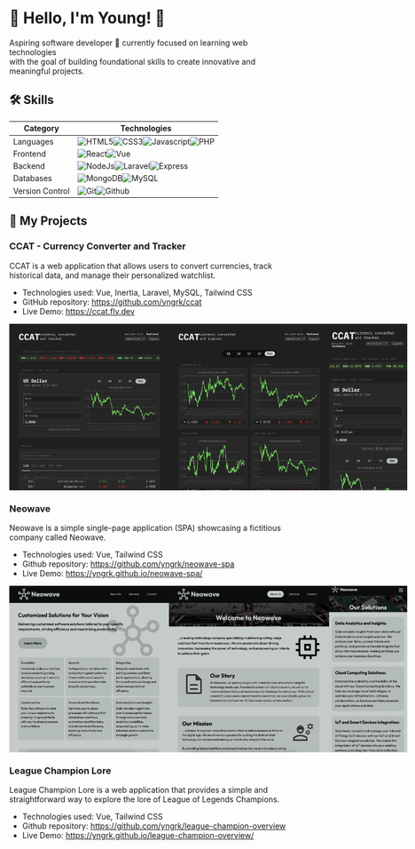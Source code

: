 
# 🚀 Hello, I'm Young! 🗿

Aspiring software developer 🗿 currently focused on learning web technologies <br>
with the goal of building foundational skills to create innovative and meaningful projects.


## 🛠️ Skills

| Category | Technologies | 
| - | - | 
| Languages | ![HTML5](https://img.shields.io/badge/HTML5-E34F26.svg?style=for-the-badge&logo=HTML5&logoColor=white)![CSS3](https://img.shields.io/badge/CSS3-1572B6.svg?style=for-the-badge&logo=CSS3&logoColor=white)![Javascript](https://img.shields.io/badge/JavaScript-F7DF1E.svg?style=for-the-badge&logo=JavaScript&logoColor=black)![PHP](https://img.shields.io/badge/PHP-777BB4.svg?style=for-the-badge&logo=PHP&logoColor=white)  | 
| Frontend | ![React](https://img.shields.io/badge/React-61DAFB.svg?style=for-the-badge&logo=React&logoColor=black)![Vue](https://img.shields.io/badge/Vue.js-4FC08D.svg?style=for-the-badge&logo=vuedotjs&logoColor=white) | 
| Backend | ![NodeJs](https://img.shields.io/badge/Node.js-339933.svg?style=for-the-badge&logo=nodedotjs&logoColor=white)![Laravel](https://img.shields.io/badge/Laravel-FF2D20.svg?style=for-the-badge&logo=Laravel&logoColor=white)![Express](https://img.shields.io/badge/Express-000000.svg?style=for-the-badge&logo=Express&logoColor=white) |
| Databases | ![MongoDB](https://img.shields.io/badge/MongoDB-47A248.svg?style=for-the-badge&logo=MongoDB&logoColor=white)![MySQL](https://img.shields.io/badge/MySQL-4479A1.svg?style=for-the-badge&logo=MySQL&logoColor=white) |
| Version Control | ![Git](https://img.shields.io/badge/Git-F05032.svg?style=for-the-badge&logo=Git&logoColor=white)![Github](https://img.shields.io/badge/GitHub-181717.svg?style=for-the-badge&logo=GitHub&logoColor=white) |


## 💼 My Projects

### CCAT - Currency Converter and Tracker

CCAT is a web application that allows users to convert currencies, track historical data, and manage their personalized watchlist.

  - Technologies used: Vue, Inertia, Laravel, MySQL, Tailwind CSS
  - GitHub repository: https://github.com/yngrk/ccat
  - Live Demo: https://ccat.fly.dev

<div style="display:flex;">
  <img src="https://github.com/yngrk/yngrk/blob/main/ccat1.png?raw=true" height=300 />
  <img src="https://github.com/yngrk/yngrk/blob/main/ccat2.png?raw=true" height=300 />
  <img src="https://github.com/yngrk/yngrk/blob/main/ccatm.png?raw=true" height=300 />
</div>
     
### Neowave
Neowave is a simple single-page application (SPA) showcasing a fictitious company called Neowave.
  - Technologies used: Vue, Tailwind CSS
  - Github repository: https://github.com/yngrk/neowave-spa
  - Live Demo: https://yngrk.github.io/neowave-spa/

<div style="display:flex;">
  <img src="https://github.com/yngrk/yngrk/blob/main/neowave1.png?raw=true" height=300 />
  <img src="https://github.com/yngrk/yngrk/blob/main/neowave2.png?raw=true" height=300 />
  <img src="https://github.com/yngrk/yngrk/blob/main/neowavem.png?raw=true" height=300 />
</div>

### League Champion Lore
League Champion Lore is a web application that provides a simple and straightforward way to explore the lore of League of Legends Champions.
  - Technologies used: Vue, Tailwind CSS
  - Github repository: https://github.com/yngrk/league-champion-overview
  - Live Demo: https://yngrk.github.io/league-champion-overview/
